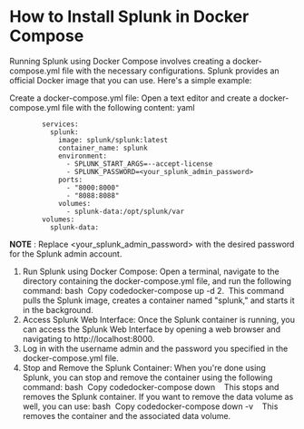 # How to Install Splunk in Docker Compose


Running Splunk using Docker Compose involves creating a docker-compose.yml file with the necessary configurations. Splunk provides an official Docker image that you can use. Here's a simple example:


Create a docker-compose.yml file: Open a text editor and create a docker-compose.yml file with the following content: yaml  

```Docker
 		services:
 		  splunk:
 		    image: splunk/splunk:latest
 		    container_name: splunk
 		    environment:
 		      - SPLUNK_START_ARGS=--accept-license
 		      - SPLUNK_PASSWORD=<your_splunk_admin_password>
 		    ports:
 		      - "8000:8000"
 		      - "8088:8088"
 		    volumes:
 		      - splunk-data:/opt/splunk/var
 		volumes:
 		  splunk-data:
```

**NOTE** : Replace <your_splunk_admin_password> with the desired password for the Splunk admin account.


1. Run Splunk using Docker Compose: Open a terminal, navigate to the directory containing the docker-compose.yml file, and run the following command: bash  Copy codedocker-compose up -d
2.  This command pulls the Splunk image, creates a container named "splunk," and starts it in the background.
3. Access Splunk Web Interface: Once the Splunk container is running, you can access the Splunk Web Interface by opening a web browser and navigating to http://localhost:8000.
4. Log in with the username admin and the password you specified in the docker-compose.yml file.
5. Stop and Remove the Splunk Container: When you're done using Splunk, you can stop and remove the container using the following command: bash  Copy codedocker-compose down
   This stops and removes the Splunk container. If you want to remove the data volume as well, you can use: bash  Copy codedocker-compose down -v
   This removes the container and the associated data volume.
